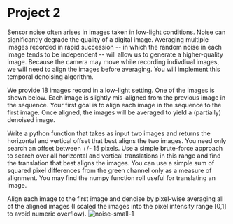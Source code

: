 # Project 2

Sensor noise often arises in images taken in low-light conditions. Noise can significantly degrade the quality of a digital image. Averaging multiple images recorded in rapid succession -- in which the random noise in each image tends to be independent -- will allow us to generate a higher-quality image. Because the camera may move while recording indivdiual images, we will need to align the images before averaging. You will implement this temporal denoising algorithm.

We provide 18 images record in a low-light setting. One of the images is shown below. Each image is slightly mis-aligned from the previous image in the sequence. Your first goal is to align each image in the sequence to the first image. Once aligned, the images will be averaged to yield a (partially) denoised image.

Write a python function that takes as input two images and returns the horizontal and vertical offset that best aligns the two images. You need only search an offset between +/- 15 pixels. Use a simple brute-force approach to search over all horizontal and vertical translations in this range and find the translation that best aligns the images. You can use a simple sum of squared pixel differences from the green channel only as a measure of alignment. You may find the numpy function roll useful for translating an image.

Align each image to the first image and denoise by pixel-wise averaging all of the aligned images (I scaled the images into the pixel intensity range [0,1] to avoid numeric overflow).
![noise-small-1](https://user-images.githubusercontent.com/90009524/189786625-4c021377-1dde-4d99-a71d-5492f8521fa4.png)
